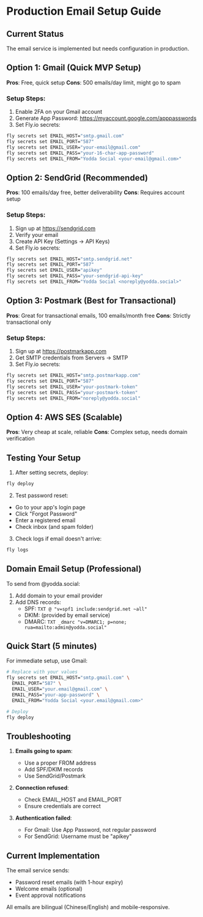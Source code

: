 # Production Email Setup Guide

## Current Status
The email service is implemented but needs configuration in production.

## Option 1: Gmail (Quick MVP Setup)
**Pros**: Free, quick setup
**Cons**: 500 emails/day limit, might go to spam

### Setup Steps:
1. Enable 2FA on your Gmail account
2. Generate App Password: https://myaccount.google.com/apppasswords
3. Set Fly.io secrets:
```bash
fly secrets set EMAIL_HOST="smtp.gmail.com"
fly secrets set EMAIL_PORT="587"
fly secrets set EMAIL_USER="your-email@gmail.com"
fly secrets set EMAIL_PASS="your-16-char-app-password"
fly secrets set EMAIL_FROM="Yodda Social <your-email@gmail.com>"
```

## Option 2: SendGrid (Recommended)
**Pros**: 100 emails/day free, better deliverability
**Cons**: Requires account setup

### Setup Steps:
1. Sign up at https://sendgrid.com
2. Verify your email
3. Create API Key (Settings → API Keys)
4. Set Fly.io secrets:
```bash
fly secrets set EMAIL_HOST="smtp.sendgrid.net"
fly secrets set EMAIL_PORT="587"
fly secrets set EMAIL_USER="apikey"
fly secrets set EMAIL_PASS="your-sendgrid-api-key"
fly secrets set EMAIL_FROM="Yodda Social <noreply@yodda.social>"
```

## Option 3: Postmark (Best for Transactional)
**Pros**: Great for transactional emails, 100 emails/month free
**Cons**: Strictly transactional only

### Setup Steps:
1. Sign up at https://postmarkapp.com
2. Get SMTP credentials from Servers → SMTP
3. Set Fly.io secrets:
```bash
fly secrets set EMAIL_HOST="smtp.postmarkapp.com"
fly secrets set EMAIL_PORT="587"
fly secrets set EMAIL_USER="your-postmark-token"
fly secrets set EMAIL_PASS="your-postmark-token"
fly secrets set EMAIL_FROM="noreply@yodda.social"
```

## Option 4: AWS SES (Scalable)
**Pros**: Very cheap at scale, reliable
**Cons**: Complex setup, needs domain verification

## Testing Your Setup

1. After setting secrets, deploy:
```bash
fly deploy
```

2. Test password reset:
- Go to your app's login page
- Click "Forgot Password"
- Enter a registered email
- Check inbox (and spam folder)

3. Check logs if email doesn't arrive:
```bash
fly logs
```

## Domain Email Setup (Professional)

To send from @yodda.social:
1. Add domain to your email provider
2. Add DNS records:
   - SPF: `TXT @ "v=spf1 include:sendgrid.net ~all"`
   - DKIM: (provided by email service)
   - DMARC: `TXT _dmarc "v=DMARC1; p=none; rua=mailto:admin@yodda.social"`

## Quick Start (5 minutes)

For immediate setup, use Gmail:
```bash
# Replace with your values
fly secrets set EMAIL_HOST="smtp.gmail.com" \
  EMAIL_PORT="587" \
  EMAIL_USER="your.email@gmail.com" \
  EMAIL_PASS="your-app-password" \
  EMAIL_FROM="Yodda Social <your.email@gmail.com>"

# Deploy
fly deploy
```

## Troubleshooting

1. **Emails going to spam**: 
   - Use a proper FROM address
   - Add SPF/DKIM records
   - Use SendGrid/Postmark

2. **Connection refused**:
   - Check EMAIL_HOST and EMAIL_PORT
   - Ensure credentials are correct

3. **Authentication failed**:
   - For Gmail: Use App Password, not regular password
   - For SendGrid: Username must be "apikey"

## Current Implementation

The email service sends:
- Password reset emails (with 1-hour expiry)
- Welcome emails (optional)
- Event approval notifications

All emails are bilingual (Chinese/English) and mobile-responsive.